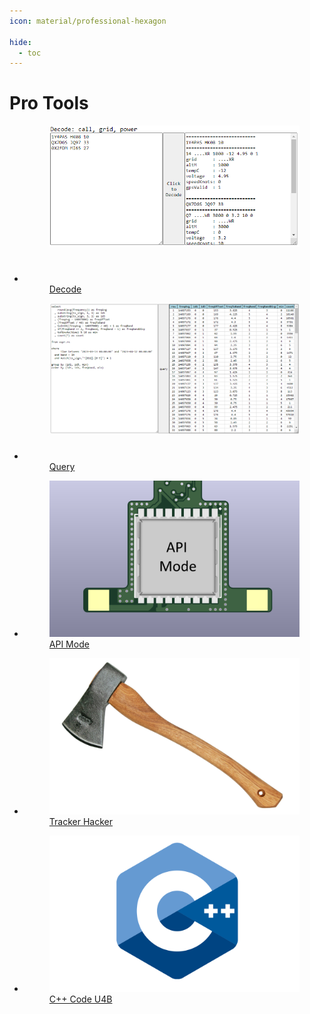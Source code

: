 ```yaml
---
icon: material/professional-hexagon

hide:
  - toc
---
```


# Pro Tools


<div class="grid cards" markdown>

- <a class="card" href="./decode/">
    <figure markdown="span">
        <img src="./decode/decode.png" style="height: 250px; width: 400px; object-fit: contain; object-position: top;">
        <figcaption>Decode</figcaption>
    </figure>
  </a>

- <a class="card" href="./query/">
    <figure markdown="span">
        <img src="./query/query.png" style="height: 250px; width: 400px; object-fit: contain; object-position: top;">
        <figcaption>Query</figcaption>
    </figure>
  </a>

- <a class="card" href="./apimode/">
    <figure markdown="span">
        <img src="./apimode/apimode.png" style="height: 250px; width: 400px; object-fit: cover; object-position: top;">
        <figcaption>API Mode</figcaption>
    </figure>
  </a>

- <a class="card" href="./trackerhacker/">
    <figure markdown="span">
        <img src="./trackerhacker/trackerhacker.png" style="height: 250px; width: 400px; object-fit: cover; object-position: left;">
        <figcaption>Tracker Hacker</figcaption>
    </figure>
  </a>

- <a class="card" href="./code/">
    <figure markdown="span">
        <img src="./code/code.png" style="height: 250px; width: 400px; object-fit: cover; object-position: top;">
        <figcaption>C++ Code U4B</figcaption>
    </figure>
  </a>

</div>

